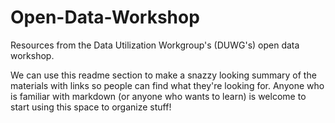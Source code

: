 # Open-Data-Workshop
Resources from the Data Utilization Workgroup's (DUWG's) open data workshop.

We can use this readme section to make a snazzy looking summary of the materials with links so people can find what they're looking for. Anyone who is familiar with markdown (or anyone who wants to learn) is welcome to start using this space to organize stuff!
